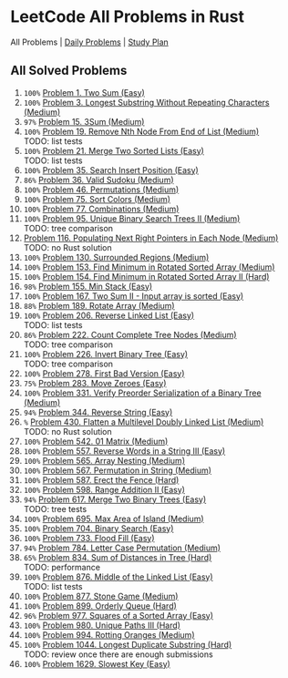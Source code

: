 LeetCode All Problems in Rust
=============================

All Problems | [Daily Problems](DAILY.md) | [Study Plan](STUDY_PLAN.md)

All Solved Problems
-------------------

1. `100%` [Problem 1. Two Sum (Easy)](problem_0001/)
2. `100%` [Problem 3. Longest Substring Without Repeating Characters (Medium)](problem_0003/)
3. `97%` [Problem 15. 3Sum (Medium)](problem_0015/)
4. `100%` [Problem 19. Remove Nth Node From End of List (Medium)](problem_0019/) \
    TODO: list tests
5. `100%` [Problem 21. Merge Two Sorted Lists (Easy)](problem_0021/) \
    TODO: list tests
6. `100%` [Problem 35. Search Insert Position (Easy)](problem_0035/)
7. `86%` [Problem 36. Valid Sudoku (Medium)](problem_0036/)
8. `100%` [Problem 46. Permutations (Medium)](problem_0046/)
9. `100%` [Problem 75. Sort Colors (Medium)](problem_0075/)
10. `100%` [Problem 77. Combinations (Medium)](problem_0077/)
11. `100%` [Problem 95. Unique Binary Search Trees II (Medium)](problem_0095/) \
    TODO: tree comparison
12. [Problem 116. Populating Next Right Pointers in Each Node (Medium)](problem_0116/) \
    TODO: no Rust solution
13. `100%` [Problem 130. Surrounded Regions (Medium)](problem_0130/)
14. `100%` [Problem 153. Find Minimum in Rotated Sorted Array (Medium)](problem_0153/)
15. `100%` [Problem 154. Find Minimum in Rotated Sorted Array II (Hard)](problem_0154/)
16. `98%` [Problem 155. Min Stack (Easy)](problem_0155/)
17. `100%` [Problem 167. Two Sum II - Input array is sorted (Easy)](problem_0167/)
18. `88%` [Problem 189. Rotate Array (Medium)](problem_0189/)
19. `100%` [Problem 206. Reverse Linked List (Easy)](problem_0206/) \
    TODO: list tests
20. `86%` [Problem 222. Count Complete Tree Nodes (Medium)](problem_0222/) \
    TODO: tree comparison
21. `100%` [Problem 226. Invert Binary Tree (Easy)](problem_0226/) \
    TODO: tree comparison
22. `100%` [Problem 278. First Bad Version (Easy)](problem_0278/)
23. `75%` [Problem 283. Move Zeroes (Easy)](problem_0283/)
24. `100%` [Problem 331. Verify Preorder Serialization of a Binary Tree (Medium)](problem_0331/)
25. `94%` [Problem 344. Reverse String (Easy)](problem_0344/)
26. `%` [Problem 430. Flatten a Multilevel Doubly Linked List (Medium)](problem_0430/) \
    TODO: no Rust solution
27. `100%` [Problem 542. 01 Matrix (Medium)](problem_0542/)
28. `100%` [Problem 557. Reverse Words in a String III (Easy)](problem_0557/)
29. `100%` [Problem 565. Array Nesting (Medium)](problem_0565/)
30. `100%` [Problem 567. Permutation in String (Medium)](problem_0567/)
31. `100%` [Problem 587. Erect the Fence (Hard)](problem_0587/)
32. `100%` [Problem 598. Range Addition II (Easy)](problem_0598/)
33. `94%` [Problem 617. Merge Two Binary Trees (Easy)](problem_0617/) \
    TODO: tree tests
34. `100%` [Problem 695. Max Area of Island (Medium)](problem_0695/)
35. `100%` [Problem 704. Binary Search (Easy)](problem_0704/)
36. `100%` [Problem 733. Flood Fill (Easy)](problem_0733/)
37. `94%` [Problem 784. Letter Case Permutation (Medium)](problem_0784/)
38. `65%` [Problem 834. Sum of Distances in Tree (Hard)](problem_0834/) \
    TODO: performance
39. `100%` [Problem 876. Middle of the Linked List (Easy)](problem_0876/) \
    TODO: list tests
40. `100%` [Problem 877. Stone Game (Medium)](problem_0877/)
41. `100%` [Problem 899. Orderly Queue (Hard)](problem_0899/)
42. `96%` [Problem 977. Squares of a Sorted Array (Easy)](problem_0977/)
43. `100%` [Problem 980. Unique Paths III (Hard)](problem_0980/)
44. `100%` [Problem 994. Rotting Oranges (Medium)](problem_0994/)
45. `100%` [Problem 1044. Longest Duplicate Substring (Hard)](problem_1044/) \
    TODO: review once there are enough submissions
46. `100%` [Problem 1629. Slowest Key (Easy)](problem_1629/)

